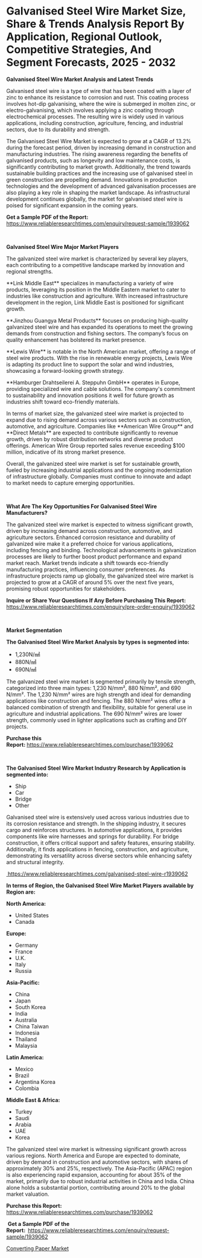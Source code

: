 <p><h1>Galvanised Steel Wire Market Size, Share & Trends Analysis Report By Application, Regional Outlook, Competitive Strategies, And Segment Forecasts, 2025 - 2032</h1></p><p><strong>Galvanised Steel Wire Market Analysis and Latest Trends</strong></p>
<p><p>Galvanised steel wire is a type of wire that has been coated with a layer of zinc to enhance its resistance to corrosion and rust. This coating process involves hot-dip galvanising, where the wire is submerged in molten zinc, or electro-galvanising, which involves applying a zinc coating through electrochemical processes. The resulting wire is widely used in various applications, including construction, agriculture, fencing, and industrial sectors, due to its durability and strength.</p><p>The Galvanised Steel Wire Market is expected to grow at a CAGR of 13.2% during the forecast period, driven by increasing demand in construction and manufacturing industries. The rising awareness regarding the benefits of galvanised products, such as longevity and low maintenance costs, is significantly contributing to market growth. Additionally, the trend towards sustainable building practices and the increasing use of galvanised steel in green construction are propelling demand. Innovations in production technologies and the development of advanced galvanisation processes are also playing a key role in shaping the market landscape. As infrastructural development continues globally, the market for galvanised steel wire is poised for significant expansion in the coming years.</p></p>
<p><strong>Get a Sample PDF of the Report:&nbsp;</strong> <a href="https://www.reliableresearchtimes.com/enquiry/request-sample/1939062?utm_campaign=3258&utm_medium=2&utm_source=Github&utm_content=ia&utm_term=31032025&utm_id=galvanised-steel-wire">https://www.reliableresearchtimes.com/enquiry/request-sample/1939062</a></p>
<p>&nbsp;</p>
<p><strong>Galvanised Steel Wire Major Market Players</strong></p>
<p><p>The galvanized steel wire market is characterized by several key players, each contributing to a competitive landscape marked by innovation and regional strengths. </p><p>**Link Middle East** specializes in manufacturing a variety of wire products, leveraging its position in the Middle Eastern market to cater to industries like construction and agriculture. With increased infrastructure development in the region, Link Middle East is positioned for significant growth.</p><p>**Jinzhou Guangya Metal Products** focuses on producing high-quality galvanized steel wire and has expanded its operations to meet the growing demands from construction and fishing sectors. The company’s focus on quality enhancement has bolstered its market presence.</p><p>**Lewis Wire** is notable in the North American market, offering a range of steel wire products. With the rise in renewable energy projects, Lewis Wire is adapting its product line to support the solar and wind industries, showcasing a forward-looking growth strategy.</p><p>**Hamburger Drahtseilerei A. Steppuhn GmbH** operates in Europe, providing specialized wire and cable solutions. The company's commitment to sustainability and innovation positions it well for future growth as industries shift toward eco-friendly materials.</p><p>In terms of market size, the galvanized steel wire market is projected to expand due to rising demand across various sectors such as construction, automotive, and agriculture. Companies like **American Wire Group** and **Direct Metals** are expected to contribute significantly to revenue growth, driven by robust distribution networks and diverse product offerings. American Wire Group reported sales revenue exceeding $100 million, indicative of its strong market presence.</p><p>Overall, the galvanized steel wire market is set for sustainable growth, fueled by increasing industrial applications and the ongoing modernization of infrastructure globally. Companies must continue to innovate and adapt to market needs to capture emerging opportunities.</p></p>
<p>&nbsp;</p>
<p><strong>What Are The Key Opportunities For Galvanised Steel Wire Manufacturers?</strong></p>
<p><p>The galvanized steel wire market is expected to witness significant growth, driven by increasing demand across construction, automotive, and agriculture sectors. Enhanced corrosion resistance and durability of galvanized wire make it a preferred choice for various applications, including fencing and binding. Technological advancements in galvanization processes are likely to further boost product performance and expand market reach. Market trends indicate a shift towards eco-friendly manufacturing practices, influencing consumer preferences. As infrastructure projects ramp up globally, the galvanized steel wire market is projected to grow at a CAGR of around 5% over the next five years, promising robust opportunities for stakeholders.</p></p>
<p><strong>Inquire or Share Your Questions If Any Before Purchasing This Report:</strong> <a href="https://www.reliableresearchtimes.com/enquiry/pre-order-enquiry/1939062?utm_campaign=3258&utm_medium=2&utm_source=Github&utm_content=ia&utm_term=31032025&utm_id=galvanised-steel-wire">https://www.reliableresearchtimes.com/enquiry/pre-order-enquiry/1939062</a></p>
<p>&nbsp;</p>
<p><strong>Market Segmentation</strong></p>
<p><strong>The Galvanised Steel Wire Market Analysis by types is segmented into:</strong></p>
<p><ul><li>1,230N/㎟</li><li>880N/㎟</li><li>690N/㎟</li></ul></p>
<p><p>The galvanized steel wire market is segmented primarily by tensile strength, categorized into three main types: 1,230 N/mm², 880 N/mm², and 690 N/mm². The 1,230 N/mm² wires are high strength and ideal for demanding applications like construction and fencing. The 880 N/mm² wires offer a balanced combination of strength and flexibility, suitable for general use in agriculture and industrial applications. The 690 N/mm² wires are lower strength, commonly used in lighter applications such as crafting and DIY projects.</p></p>
<p><strong>Purchase this Report:&nbsp;</strong><a href="https://www.reliableresearchtimes.com/purchase/1939062?utm_campaign=3258&utm_medium=2&utm_source=Github&utm_content=ia&utm_term=31032025&utm_id=galvanised-steel-wire">https://www.reliableresearchtimes.com/purchase/1939062</a></p>
<p>&nbsp;</p>
<p><strong>The Galvanised Steel Wire Market Industry Research by Application is segmented into:</strong></p>
<p><ul><li>Ship</li><li>Car</li><li>Bridge</li><li>Other</li></ul></p>
<p><p>Galvanised steel wire is extensively used across various industries due to its corrosion resistance and strength. In the shipping industry, it secures cargo and reinforces structures. In automotive applications, it provides components like wire harnesses and springs for durability. For bridge construction, it offers critical support and safety features, ensuring stability. Additionally, it finds applications in fencing, construction, and agriculture, demonstrating its versatility across diverse sectors while enhancing safety and structural integrity.</p></p>
<p><a href="https://www.reliableresearchtimes.com/galvanised-steel-wire-r1939062?utm_campaign=3258&utm_medium=2&utm_source=Github&utm_content=ia&utm_term=31032025&utm_id=galvanised-steel-wire">&nbsp;https://www.reliableresearchtimes.com/galvanised-steel-wire-r1939062</a></p>
<p><strong>In terms of Region, the Galvanised Steel Wire Market Players available by Region are:</strong></p>
<p>
    <p> <strong> North America: </strong>
        <ul>
            <li>United States</li>
            <li>Canada</li>
        </ul>
        </p> 
    <p> <strong> Europe: </strong>
        <ul>
            <li>Germany</li>
            <li>France</li>
            <li>U.K.</li>
            <li>Italy</li>
            <li>Russia</li>
        </ul>
        </p> 
    <p> <strong> Asia-Pacific: </strong>
        <ul>
            <li>China</li>
            <li>Japan</li>
            <li>South Korea</li>
            <li>India</li>
            <li>Australia</li>
            <li>China Taiwan</li>
            <li>Indonesia</li>
            <li>Thailand</li>
            <li>Malaysia</li>
        </ul>
        </p> 
    <p> <strong> Latin America: </strong>
        <ul>
            <li>Mexico</li>
            <li>Brazil</li>
            <li>Argentina Korea</li>
            <li>Colombia</li>
        </ul>
        </p> 
    <p> <strong> Middle East & Africa: </strong>
        <ul>
            <li>Turkey</li>
            <li>Saudi</li>
            <li>Arabia</li>
            <li>UAE</li>
            <li>Korea</li>
        </ul>
    </p>
    </p>
<p><p>The galvanized steel wire market is witnessing significant growth across various regions. North America and Europe are expected to dominate, driven by demand in construction and automotive sectors, with shares of approximately 30% and 25%, respectively. The Asia-Pacific (APAC) region is also experiencing rapid expansion, accounting for about 35% of the market, primarily due to robust industrial activities in China and India. China alone holds a substantial portion, contributing around 20% to the global market valuation.</p></p>
<p><strong>Purchase this Report: </strong><a href="https://www.reliableresearchtimes.com/purchase/1939062?utm_campaign=3258&utm_medium=2&utm_source=Github&utm_content=ia&utm_term=31032025&utm_id=galvanised-steel-wire">https://www.reliableresearchtimes.com/purchase/1939062</a></p>
<p>&nbsp;<strong>Get a Sample PDF of the Report:&nbsp;&nbsp;</strong><a href="https://www.reliableresearchtimes.com/enquiry/request-sample/1939062?utm_campaign=3258&utm_medium=2&utm_source=Github&utm_content=ia&utm_term=31032025&utm_id=galvanised-steel-wire">https://www.reliableresearchtimes.com/enquiry/request-sample/1939062</a></p>
<p><strong></strong></p>
<p><p><a href="https://github.com/saoneubeh8/Market-Research-Report-List-1/blob/main/converting-paper-market.md?utm_campaign=3258&utm_medium=2&utm_source=Github&utm_content=ia&utm_term=31032025&utm_id=galvanised-steel-wire">Converting Paper Market</a></p></p>